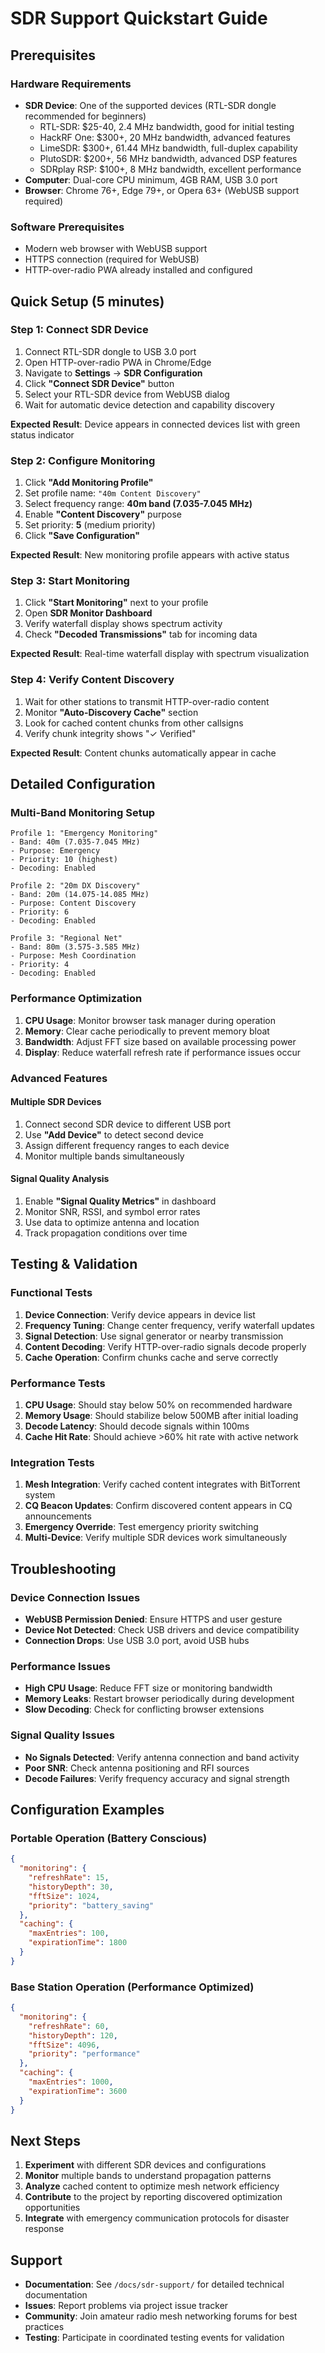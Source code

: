 # SDR Support Quickstart Guide

## Prerequisites

### Hardware Requirements
- **SDR Device**: One of the supported devices (RTL-SDR dongle recommended for beginners)
  - RTL-SDR: $25-40, 2.4 MHz bandwidth, good for initial testing
  - HackRF One: $300+, 20 MHz bandwidth, advanced features
  - LimeSDR: $300+, 61.44 MHz bandwidth, full-duplex capability
  - PlutoSDR: $200+, 56 MHz bandwidth, advanced DSP features
  - SDRplay RSP: $100+, 8 MHz bandwidth, excellent performance
- **Computer**: Dual-core CPU minimum, 4GB RAM, USB 3.0 port
- **Browser**: Chrome 76+, Edge 79+, or Opera 63+ (WebUSB support required)

### Software Prerequisites
- Modern web browser with WebUSB support
- HTTPS connection (required for WebUSB)
- HTTP-over-radio PWA already installed and configured

## Quick Setup (5 minutes)

### Step 1: Connect SDR Device
1. Connect RTL-SDR dongle to USB 3.0 port
2. Open HTTP-over-radio PWA in Chrome/Edge
3. Navigate to **Settings** → **SDR Configuration**
4. Click **"Connect SDR Device"** button
5. Select your RTL-SDR device from WebUSB dialog
6. Wait for automatic device detection and capability discovery

**Expected Result**: Device appears in connected devices list with green status indicator

### Step 2: Configure Monitoring
1. Click **"Add Monitoring Profile"**
2. Set profile name: `"40m Content Discovery"`
3. Select frequency range: **40m band (7.035-7.045 MHz)**
4. Enable **"Content Discovery"** purpose
5. Set priority: **5** (medium priority)
6. Click **"Save Configuration"**

**Expected Result**: New monitoring profile appears with active status

### Step 3: Start Monitoring
1. Click **"Start Monitoring"** next to your profile
2. Open **SDR Monitor Dashboard**
3. Verify waterfall display shows spectrum activity
4. Check **"Decoded Transmissions"** tab for incoming data

**Expected Result**: Real-time waterfall display with spectrum visualization

### Step 4: Verify Content Discovery
1. Wait for other stations to transmit HTTP-over-radio content
2. Monitor **"Auto-Discovery Cache"** section
3. Look for cached content chunks from other callsigns
4. Verify chunk integrity shows "✓ Verified"

**Expected Result**: Content chunks automatically appear in cache

## Detailed Configuration

### Multi-Band Monitoring Setup
```
Profile 1: "Emergency Monitoring"
- Band: 40m (7.035-7.045 MHz)
- Purpose: Emergency
- Priority: 10 (highest)
- Decoding: Enabled

Profile 2: "20m DX Discovery"
- Band: 20m (14.075-14.085 MHz)
- Purpose: Content Discovery
- Priority: 6
- Decoding: Enabled

Profile 3: "Regional Net"
- Band: 80m (3.575-3.585 MHz)
- Purpose: Mesh Coordination
- Priority: 4
- Decoding: Enabled
```

### Performance Optimization
1. **CPU Usage**: Monitor browser task manager during operation
2. **Memory**: Clear cache periodically to prevent memory bloat
3. **Bandwidth**: Adjust FFT size based on available processing power
4. **Display**: Reduce waterfall refresh rate if performance issues occur

### Advanced Features

#### Multiple SDR Devices
1. Connect second SDR device to different USB port
2. Use **"Add Device"** to detect second device
3. Assign different frequency ranges to each device
4. Monitor multiple bands simultaneously

#### Signal Quality Analysis
1. Enable **"Signal Quality Metrics"** in dashboard
2. Monitor SNR, RSSI, and symbol error rates
3. Use data to optimize antenna and location
4. Track propagation conditions over time

## Testing & Validation

### Functional Tests
1. **Device Connection**: Verify device appears in device list
2. **Frequency Tuning**: Change center frequency, verify waterfall updates
3. **Signal Detection**: Use signal generator or nearby transmission
4. **Content Decoding**: Verify HTTP-over-radio signals decode properly
5. **Cache Operation**: Confirm chunks cache and serve correctly

### Performance Tests
1. **CPU Usage**: Should stay below 50% on recommended hardware
2. **Memory Usage**: Should stabilize below 500MB after initial loading
3. **Decode Latency**: Should decode signals within 100ms
4. **Cache Hit Rate**: Should achieve >60% hit rate with active network

### Integration Tests
1. **Mesh Integration**: Verify cached content integrates with BitTorrent system
2. **CQ Beacon Updates**: Confirm discovered content appears in CQ announcements
3. **Emergency Override**: Test emergency priority switching
4. **Multi-Device**: Verify multiple SDR devices work simultaneously

## Troubleshooting

### Device Connection Issues
- **WebUSB Permission Denied**: Ensure HTTPS and user gesture
- **Device Not Detected**: Check USB drivers and device compatibility
- **Connection Drops**: Use USB 3.0 port, avoid USB hubs

### Performance Issues
- **High CPU Usage**: Reduce FFT size or monitoring bandwidth
- **Memory Leaks**: Restart browser periodically during development
- **Slow Decoding**: Check for conflicting browser extensions

### Signal Quality Issues
- **No Signals Detected**: Verify antenna connection and band activity
- **Poor SNR**: Check antenna positioning and RFI sources
- **Decode Failures**: Verify frequency accuracy and signal strength

## Configuration Examples

### Portable Operation (Battery Conscious)
```json
{
  "monitoring": {
    "refreshRate": 15,
    "historyDepth": 30,
    "fftSize": 1024,
    "priority": "battery_saving"
  },
  "caching": {
    "maxEntries": 100,
    "expirationTime": 1800
  }
}
```

### Base Station Operation (Performance Optimized)
```json
{
  "monitoring": {
    "refreshRate": 60,
    "historyDepth": 120,
    "fftSize": 4096,
    "priority": "performance"
  },
  "caching": {
    "maxEntries": 1000,
    "expirationTime": 3600
  }
}
```

## Next Steps

1. **Experiment** with different SDR devices and configurations
2. **Monitor** multiple bands to understand propagation patterns
3. **Analyze** cached content to optimize mesh network efficiency
4. **Contribute** to the project by reporting discovered optimization opportunities
5. **Integrate** with emergency communication protocols for disaster response

## Support

- **Documentation**: See `/docs/sdr-support/` for detailed technical documentation
- **Issues**: Report problems via project issue tracker
- **Community**: Join amateur radio mesh networking forums for best practices
- **Testing**: Participate in coordinated testing events for validation